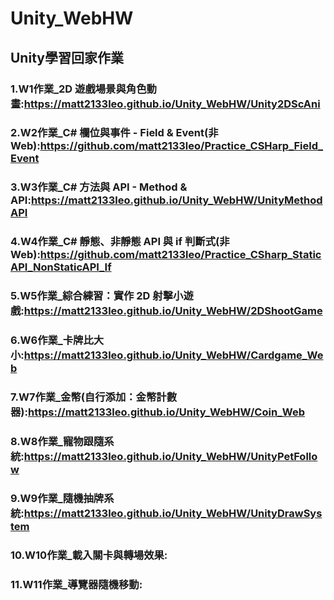 # Unity_WebHW
 ## Unity學習回家作業
 
 ### 1.W1作業_2D 遊戲場景與角色動畫:https://matt2133leo.github.io/Unity_WebHW/Unity2DScAni
 
 ### 2.W2作業_C# 欄位與事件 - Field & Event(非Web):https://github.com/matt2133leo/Practice_CSHarp_Field_Event
 
 ### 3.W3作業_C# 方法與 API - Method & API:https://matt2133leo.github.io/Unity_WebHW/UnityMethodAPI
 
 ### 4.W4作業_C# 靜態、非靜態 API 與 if 判斷式(非Web):https://github.com/matt2133leo/Practice_CSharp_StaticAPI_NonStaticAPI_If
 
 ### 5.W5作業_綜合練習：實作 2D 射擊小遊戲:https://matt2133leo.github.io/Unity_WebHW/2DShootGame
 
 ### 6.W6作業_卡牌比大小:https://matt2133leo.github.io/Unity_WebHW/Cardgame_Web
 
 ### 7.W7作業_金幣(自行添加：金幣計數器):https://matt2133leo.github.io/Unity_WebHW/Coin_Web
 
 ### 8.W8作業_寵物跟隨系統:https://matt2133leo.github.io/Unity_WebHW/UnityPetFollow
 
 ### 9.W9作業_隨機抽牌系統:https://matt2133leo.github.io/Unity_WebHW/UnityDrawSystem
 
 ### 10.W10作業_載入關卡與轉場效果:

 ### 11.W11作業_導覽器隨機移動:
